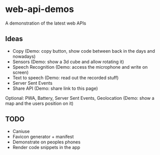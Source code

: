 # web-api-demos

A demonstration of the latest web APIs

## Ideas

- Copy (Demo: copy button, show code between back in the days and nowadays)
- Sensors (Demo: show a 3d cube and allow rotating it)
- Speech Recognition (Demo: access the microphone and write on screen)
- Text to speech (Demo: read out the recorded stuff)
- Server Sent Events
- Share API (Demo: share link to this page)

Optional: PWA, Battery, Server Sent Events, Geolocation (Demo: show a map and the users position on it)

## TODO

- Caniuse
- Favicon generator + manifest
- Demonstrate on peoples phones
- Render code snippets in the app
